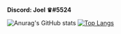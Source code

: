 **Discord: Joel ♛#5524** <br/>


![Anurag's GitHub stats](https://github-readme-stats.vercel.app/api?username=RadJaguar2005&show_icons=true&theme=radical)
[![Top Langs](https://github-readme-stats.vercel.app/api/top-langs/?username=RadJaguar2005&langs_count=8)](https://github.com/RadJaguar2005/RadJaguar2005/blob/main/README.md)
